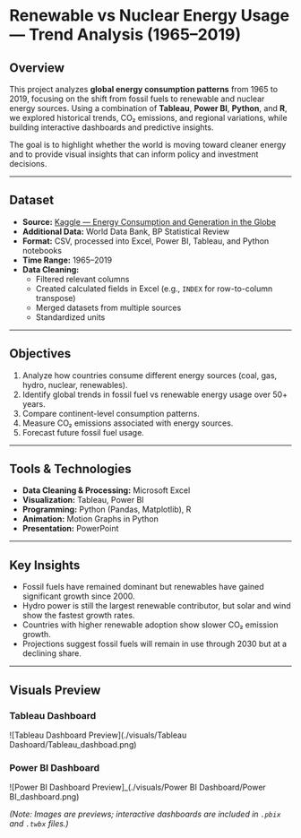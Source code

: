# Renewable vs Nuclear Energy Usage — Trend Analysis (1965–2019)

## Overview
This project analyzes **global energy consumption patterns** from 1965 to 2019, focusing on the shift from fossil fuels to renewable and nuclear energy sources. Using a combination of **Tableau**, **Power BI**, **Python**, and **R**, we explored historical trends, CO₂ emissions, and regional variations, while building interactive dashboards and predictive insights.

The goal is to highlight whether the world is moving toward cleaner energy and to provide visual insights that can inform policy and investment decisions.

---

## Dataset
- **Source:** [Kaggle — Energy Consumption and Generation in the Globe](https://www.kaggle.com/donjoeml/energy-consumption-and-generation-in-the-globe?select=share-energy-consum-by-source.csv)
- **Additional Data:** World Data Bank, BP Statistical Review
- **Format:** CSV, processed into Excel, Power BI, Tableau, and Python notebooks
- **Time Range:** 1965–2019
- **Data Cleaning:**  
  - Filtered relevant columns  
  - Created calculated fields in Excel (e.g., `INDEX` for row-to-column transpose)  
  - Merged datasets from multiple sources  
  - Standardized units  

---

## Objectives
1. Analyze how countries consume different energy sources (coal, gas, hydro, nuclear, renewables).
2. Identify global trends in fossil fuel vs renewable energy usage over 50+ years.
3. Compare continent-level consumption patterns.
4. Measure CO₂ emissions associated with energy sources.
5. Forecast future fossil fuel usage.

---

## Tools & Technologies
- **Data Cleaning & Processing:** Microsoft Excel
- **Visualization:** Tableau, Power BI
- **Programming:** Python (Pandas, Matplotlib), R
- **Animation:** Motion Graphs in Python
- **Presentation:** PowerPoint

---

## Key Insights
- Fossil fuels have remained dominant but renewables have gained significant growth since 2000.
- Hydro power is still the largest renewable contributor, but solar and wind show the fastest growth rates.
- Countries with higher renewable adoption show slower CO₂ emission growth.
- Projections suggest fossil fuels will remain in use through 2030 but at a declining share.

---

## Visuals Preview
### Tableau Dashboard
![Tableau Dashboard Preview](./visuals/Tableau Dashoard/Tableau_dashboad.png)

### Power BI Dashboard
![Power BI Dashboard Preview]_(./visuals/Power BI Dashboard/Power BI_dashboard.png)


*(Note: Images are previews; interactive dashboards are included in `.pbix` and `.twbx` files.)*
